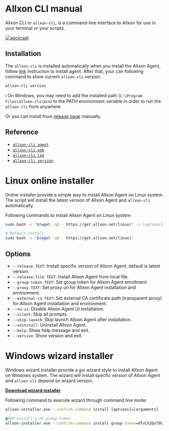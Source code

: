 # Allxon CLI manual
Allxon CLI or `allxon-cli`, is a command-line interface to Allxon for use in your terminal or your scripts.

[![asciicast](https://asciinema.org/a/m4pz3rf9sO9Jfc2zcrvVl3PhE.svg)](https://asciinema.org/a/m4pz3rf9sO9Jfc2zcrvVl3PhE)

## Installation
The `allxon-cli` is installed automatically when you install the Allxon Agent, follow [link](https://www.allxon.com/knowledge/install-allxon-agent-via-command-prompt) instruction to install agent.
After that, your can following command to show current `allxon-cli` version.

```
allxon-cli version
```

ℹ️ On Windows, you may need to add the installed path (`C:\Program Files\allxon-cli\bin`) to the PATH environment variable in order to run the `allxon-cli` from anywhere.

Or you can install from [release page](https://github.com/allxon/allxon-cli/releases) manually.

## Reference
- [`allxon-cli agent`](agent.md)
- [`allxon-cli oob`](oob.md)
- [`allxon-cli log`](log.md)
- [`allxon-cli version`](version.md)

# Linux online installer
Online installer provide a simple way to install Allxon Agent on Linux system. The script will install the latest version of Allxon Agent and `allxon-cli` automatically.

Following commands to install Allxon Agent on Linux system:
```bash
sudo bash -c "$(wget -qO - https://get.allxon.net/linux)" -s [options] [arguments]

# Default install
sudo bash -c "$(wget -qO - https://get.allxon.net/linux)"
```

## Options 
- `--release TEXT`: Install specific version of Allxon Agent, default is latest version.
- `--release-file TEXT`: Install Allxon Agent from local file.
- `--group-token TEXT`: Set group token for Allxon Agent enrollment.
- `--proxy TEXT`: Set proxy url for Allxon Agent installation and environment. 
- `--external-ca TEXT`: Set external CA certificate path (transparent proxy) for Allxon Agent installation and environment.
- `--no-ui`: Disable Allxon Agent UI installation.
- `--silent`: Skip all prompts.
- `--skip-launch`: Skip launch Allxon Agent after installation.
- `--uninstall`: Uninstall Allxon Agent.
- `--help`: Show help message and exit.
- `--version`: Show version and exit.

# Windows wizard installer
Windows wizard installer provide a gui wizard style to install Allxon Agent on Windows system. The wizard will install specfic version of Allxon Agent and `allxon-cli` depend on wizard version.

[**Download wizard installer**](https://get.allxon.net/windows/allxon-installer.exe)

Following command to execute wizard through command line mode:
```cmd
allxon-installer.exe --confirm-command install [options]=[arguments]

@REM Install with group token
allxon-installer.exe --confirm-command install group-token=dTvCX2QuT9C-cQnFYhoqda6588088583
```